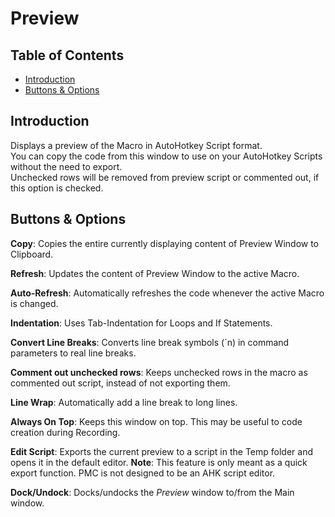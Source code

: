 # Preview

## Table of Contents

* [Introduction](#introduction)
* [Buttons & Options](#buttons-&-options)

## Introduction

Displays a preview of the Macro in AutoHotkey Script format.  
You can copy the code from this window to use on your AutoHotkey Scripts without the need to export.  
Unchecked rows will be removed from preview script or commented out, if this option is checked.

## Buttons & Options

**Copy**: Copies the entire currently displaying content of Preview Window to Clipboard.

**Refresh**: Updates the content of Preview Window to the active Macro.

**Auto-Refresh**: Automatically refreshes the code whenever the active Macro is changed.

**Indentation**: Uses Tab-Indentation for Loops and If Statements.

**Convert Line Breaks**: Converts line break symbols (\`n) in command parameters to real line breaks.

**Comment out unchecked rows**: Keeps unchecked rows in the macro as commented out script, instead of not exporting them.

**Line Wrap**: Automatically add a line break to long lines.

**Always On Top**: Keeps this window on top. This may be useful to code creation during Recording.

**Edit Script**: Exports the current preview to a script in the Temp folder and opens it in the default editor. **Note**: This feature is only meant as a quick export function. PMC is not designed to be an AHK script editor.

**Dock/Undock**: Docks/undocks the *Preview* window to/from the Main window.